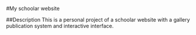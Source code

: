 #My schoolar website

##Description
This is a personal project of a schoolar website with a gallery publication system and interactive interface.
